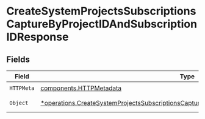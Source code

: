 # CreateSystemProjectsSubscriptionsCaptureByProjectIDAndSubscriptionIDResponse


## Fields

| Field                                                                                                                                                                                                       | Type                                                                                                                                                                                                        | Required                                                                                                                                                                                                    | Description                                                                                                                                                                                                 |
| ----------------------------------------------------------------------------------------------------------------------------------------------------------------------------------------------------------- | ----------------------------------------------------------------------------------------------------------------------------------------------------------------------------------------------------------- | ----------------------------------------------------------------------------------------------------------------------------------------------------------------------------------------------------------- | ----------------------------------------------------------------------------------------------------------------------------------------------------------------------------------------------------------- |
| `HTTPMeta`                                                                                                                                                                                                  | [components.HTTPMetadata](../../models/components/httpmetadata.md)                                                                                                                                          | :heavy_check_mark:                                                                                                                                                                                          | N/A                                                                                                                                                                                                         |
| `Object`                                                                                                                                                                                                    | [*operations.CreateSystemProjectsSubscriptionsCaptureByProjectIDAndSubscriptionIDResponseBody](../../models/operations/createsystemprojectssubscriptionscapturebyprojectidandsubscriptionidresponsebody.md) | :heavy_minus_sign:                                                                                                                                                                                          | a list of any objects                                                                                                                                                                                       |